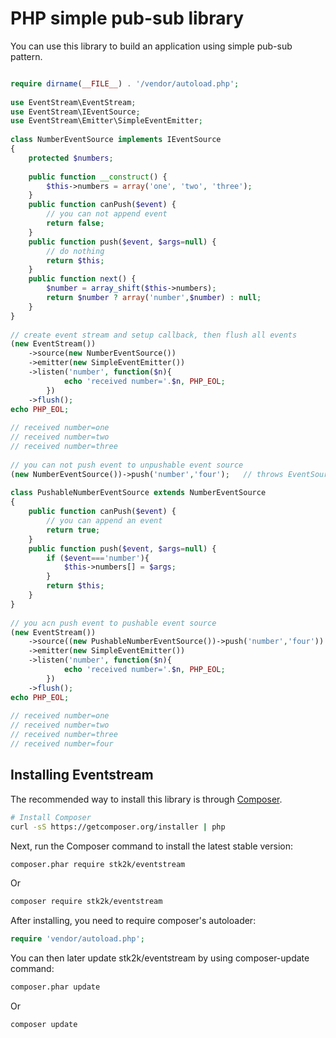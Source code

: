 PHP simple pub-sub library
=======================

You can use this library to build an application using simple pub-sub pattern.


```php

require dirname(__FILE__) . '/vendor/autoload.php';
 
use EventStream\EventStream;
use EventStream\IEventSource;
use EventStream\Emitter\SimpleEventEmitter;
  
class NumberEventSource implements IEventSource
{
    protected $numbers;
    
    public function __construct() {
        $this->numbers = array('one', 'two', 'three');
    }
    public function canPush($event) {
        // you can not append event
        return false;
    }
    public function push($event, $args=null) {
        // do nothing
        return $this;
    }
    public function next() {
        $number = array_shift($this->numbers);
        return $number ? array('number',$number) : null;
    }
}
  
// create event stream and setup callback, then flush all events
(new EventStream())
    ->source(new NumberEventSource())
    ->emitter(new SimpleEventEmitter())
    ->listen('number', function($n){
            echo 'received number='.$n, PHP_EOL;
        })
    ->flush();
echo PHP_EOL;
      
// received number=one
// received number=two
// received number=three
  
// you can not push event to unpushable event source
(new NumberEventSource())->push('number','four');   // throws EventSourceIsNotPushableException
  
class PushableNumberEventSource extends NumberEventSource
{
    public function canPush($event) {
        // you can append an event
        return true;
    }
    public function push($event, $args=null) {
        if ($event==='number'){
            $this->numbers[] = $args;
        }
        return $this;
    }
}
  
// you acn push event to pushable event source
(new EventStream())
    ->source((new PushableNumberEventSource())->push('number','four'))
    ->emitter(new SimpleEventEmitter())
    ->listen('number', function($n){
            echo 'received number='.$n, PHP_EOL;
        })
    ->flush();
echo PHP_EOL;
  
// received number=one
// received number=two
// received number=three
// received number=four

```

## Installing Eventstream

The recommended way to install this library is through
[Composer](http://getcomposer.org).

```bash
# Install Composer
curl -sS https://getcomposer.org/installer | php
```

Next, run the Composer command to install the latest stable version:

```bash
composer.phar require stk2k/eventstream
```

Or

```bash
composer require stk2k/eventstream
```

After installing, you need to require composer's autoloader:

```php
require 'vendor/autoload.php';
```

You can then later update stk2k/eventstream by using composer-update command:

 ```bash
composer.phar update
 ```

Or

```bash
composer update
```

